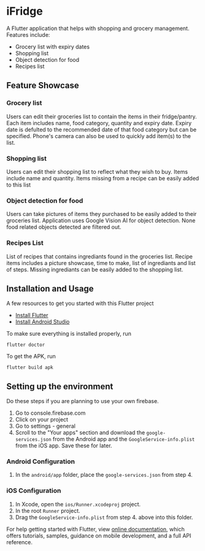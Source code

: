 # iFridge

A Flutter application that helps with shopping and grocery management. Features include:
* Grocery list with expiry dates
* Shopping list
* Object detection for food
* Recipes list

## Feature Showcase
### Grocery list
Users can edit their groceries list to contain the items in their fridge/pantry. Each item includes name, food category, quantity and expiry date. Expiry date is defulted to the recommended date of that food category but can be specified. Phone's camera can also be used to quickly add item(s) to the list.
### Shopping list
Users can edit their shopping list to reflect what they wish to buy. Items include name and quantity. Items missing from a recipe can be easily added to this list
### Object detection for food
Users can take pictures of items they purchased to be easily added to their groceries list. Application uses Google Vision AI for object detection. None food related objects detected are filtered out.
### Recipes List
List of recipes that contains ingrediants found in the groceries list. Recipe items includes a picture showcase, time to make, list of ingrediants and list of steps. Missing ingrediants can be easily added to the shopping list.

## Installation and Usage

A few resources to get you started with this Flutter project

- [Install Flutter](https://flutter.dev/docs/get-started/install)
- [Install Android Studio](https://developer.android.com/studio)

To make sure everything is installed properly, run
```
flutter doctor
```

To get the APK, run
```
flutter build apk
```

## Setting up the environment 

Do these steps if you are planning to use your own firebase.
1. Go to console.firebase.com
2. Click on your project
3. Go to settings - general 
4. Scroll to the "Your apps" section and download the `google-services.json` from the Android app 
and the `GoogleService-info.plist` from the iOS app. Save these for later.

### Android Configuration 

1. In the `android/app` folder, place the `google-services.json` from step 4. 


### iOS Configuration 

1. In Xcode, open the `ios/Runner.xcodeproj` project. 
2. In the root `Runner` project. 
3. Drag the `GoogleService-info.plist` from step 4. above into this folder. 

For help getting started with Flutter, view
[online documentation](https://flutter.dev/docs), which offers tutorials,
samples, guidance on mobile development, and a full API reference.
